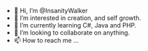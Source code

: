 - 👋 Hi, I’m @InsanityWalker
- 👀 I’m interested in creation, and self growth.
- 🌱 I’m currently learning C#, Java and PHP.
- 💞️ I’m looking to collaborate on anything.
- 📫 How to reach me ...

<!---
InsanityWalker/InsanityWalker is a ✨ special ✨ repository because its `README.md` (this file) appears on your GitHub profile.
You can click the Preview link to take a look at your changes.
--->
